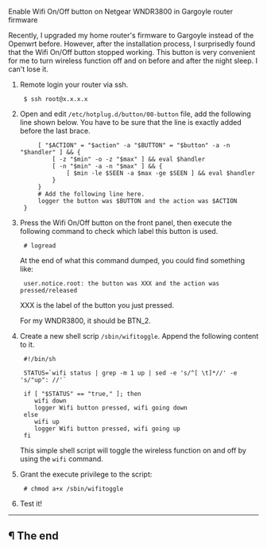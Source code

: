 Enable Wifi On/Off button on Netgear WNDR3800 in Gargoyle router firmware

Recently, I upgraded my home router's firmware to Gargoyle instead of the Openwrt before. However, after the installation process, I surprisedly found that the Wifi On/Off button stopped working. This button is very convenient for me to turn wireless function off and on before and after the night sleep. I can't lose it.

1. Remote login your router via ssh.

        $ ssh root@x.x.x.x

2. Open and edit `/etc/hotplug.d/button/00-button` file, add the following line shown below. You have to be sure that the line is exactly added before the last brace.

            [ "$ACTION" = "$action" -a "$BUTTON" = "$button" -a -n "$handler" ] && {
                [ -z "$min" -o -z "$max" ] && eval $handler
                [ -n "$min" -a -n "$max" ] && {
                    [ $min -le $SEEN -a $max -ge $SEEN ] && eval $handler 
                }
            }
            # Add the following line here.
            logger the button was $BUTTON and the action was $ACTION
        }

3. Press the Wifi On/Off button on the front panel, then execute the following command to check which label this button is used.

        # logread

    At the end of what this command dumped, you could find something like:

        user.notice.root: the button was XXX and the action was pressed/released

    XXX is the label of the button you just pressed.

    For my WNDR3800, it should be BTN_2.

4. Create a new shell scrip `/sbin/wifitoggle`. Append the following content to it.

        #!/bin/sh

        STATUS=`wifi status | grep -m 1 up | sed -e 's/^[ \t]*//' -e 's/"up": //'`

        if [ "$STATUS" == "true," ]; then
           wifi down
           logger Wifi button pressed, wifi going down
        else
           wifi up
           logger Wifi button pressed, wifi going up
        fi

    This simple shell script will toggle the wireless function on and off by using the `wifi` command.

5. Grant the execute privilege to the script:

        # chmod a+x /sbin/wifitoggle

6. Test it!

---

## ¶ The end

